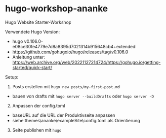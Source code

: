 # hugo-workshop-ananke
Hugo Website Starter-Workshop

Verwendete Hugo Version: 
- hugo v0.106.0-e08ce30fe4779e7d8a8395d7021314b915648cb4+extended
- https://github.com/gohugoio/hugo/releases/tag/v0.106.0
- Anleitung unter: https://web.archive.org/web/20221127214724/https://gohugo.io/getting-started/quick-start/

Setup:
1. Posts erstellen mit `hugo new posts/my-first-post.md`
- bauen von drafts mit `hugo server --buildDrafts` oder `hugo server -D`
2. Anpassen der config.toml
- baseURL auf die URL der Produktivseite anpassen
- siehe themes\ananke\exampleSite\config.toml als Orientierung
3. Seite publishen mit `hugo`
